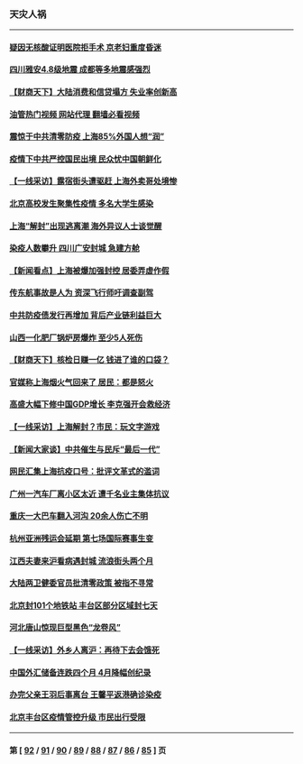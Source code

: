 ### 天灾人祸
---
#### [疑因无核酸证明医院拒手术 京老妇重度昏迷](../../pages/ncid280/n13741364.md?05201645) 
#### [四川雅安4.8级地震 成都等多地震感强烈](../../pages/ncid280/n13741156.md?05201645) 
#### [【财商天下】大陆消费和信贷塌方 失业率创新高](../../pages/ncid280/n13741053.md?05201645) 
#### [油管热门视频 网站代理 翻墙必看视频](http://209.222.30.114:81/youtube.html?05201645)
#### [震惊于中共清零防疫 上海85%外国人想“润”](../../pages/ncid280/n13740877.md?05201645) 
#### [疫情下中共严控国民出境 民众忧中国朝鲜化](../../pages/ncid280/n13740920.md?05201645) 
#### [【一线采访】露宿街头遭驱赶 上海外卖哥处境惨](../../pages/ncid280/n13739985.md?05201645) 
#### [北京高校发生聚集性疫情 多名大学生感染](../../pages/ncid280/n13740699.md?05201645) 
#### [上海“解封”出现逃离潮 海外异议人士谈觉醒](../../pages/ncid280/n13740625.md?05201645) 
#### [染疫人数攀升 四川广安封城 急建方舱](../../pages/ncid280/n13740581.md?05201645) 
#### [【新闻看点】上海被爆加强封控 居委弄虚作假](../../pages/ncid280/n13740247.md?05201645) 
#### [传东航事故是人为 资深飞行师吁调查副驾](../../pages/ncid280/n13740449.md?05201645) 
#### [中共防疫债发行再增加 背后产业链利益巨大](../../pages/ncid280/n13740260.md?05201645) 
#### [山西一化肥厂锅炉房爆炸 至少5人死伤](../../pages/ncid280/n13740340.md?05201645) 
#### [【财商天下】核检日赚一亿 钱进了谁的口袋？](../../pages/ncid280/n13740132.md?05201645) 
#### [官媒称上海烟火气回来了 居民：都是怒火](../../pages/ncid280/n13740202.md?05201645) 
#### [高盛大幅下修中国GDP增长 李克强开会救经济](../../pages/ncid280/n13739993.md?05201645) 
#### [【一线采访】上海解封？市民：玩文字游戏](../../pages/ncid280/n13740061.md?05201645) 
#### [【新闻大家谈】中共催生与民斥“最后一代”](../../pages/ncid280/n13739992.md?05201645) 
#### [网民汇集上海抗疫口号：批评文革式的滥词](../../pages/ncid280/n13739682.md?05201645) 
#### [广州一汽车厂离小区太近 遭千名业主集体抗议](../../pages/ncid280/n13739826.md?05201645) 
#### [重庆一大巴车翻入河沟 20余人伤亡不明](../../pages/ncid280/n13739873.md?05201645) 
#### [杭州亚洲残运会延期 第七场国际赛事生变](../../pages/ncid280/n13739805.md?05201645) 
#### [江西夫妻来沪看病遇封城 流浪街头两个月](../../pages/ncid280/n13739761.md?05201645) 
#### [大陆两卫健委官员批清零政策  被指不寻常](../../pages/ncid280/n13739710.md?05201645) 
#### [北京封101个地铁站 丰台区部分区域封七天](../../pages/ncid280/n13739596.md?05201645) 
#### [河北唐山惊现巨型黑色“龙卷风”](../../pages/ncid280/n13739532.md?05201645) 
#### [【一线采访】外乡人离沪：再待下去会饿死](../../pages/ncid280/n13739209.md?05201645) 
#### [中国外汇储备连跌四个月 4月降幅创纪录](../../pages/ncid280/n13739541.md?05201645) 
#### [办完父亲王羽后事离台 王馨平返港确诊染疫](../../pages/ncid280/n13739363.md?05201645) 
#### [北京丰台区疫情管控升级 市民出行受限](../../pages/ncid280/n13739440.md?05201645) 

---
#### 第 [ [92](./92.md?05201645) / [91](./91.md?05201645) / [90](./90.md?05201645) / [89](./89.md?05201645) / [88](./88.md?05201645) / [87](./87.md?05201645) / [86](./86.md?05201645) / [85](./85.md?05201645) ] 页
